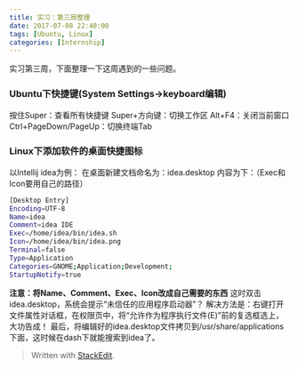 ```yaml
---
title: 实习：第三周整理
date: 2017-07-08 22:40:00
tags: [Ubuntu, Linux]
categories: [Internship]
---
```


实习第三周，下面整理一下这周遇到的一些问题。

### Ubuntu下快捷键(System Settings->keyboard编辑)

按住Super：查看所有快捷键
Super+方向键：切换工作区
Alt+F4：关闭当前窗口
Ctrl+PageDown/PageUp：切换终端Tab

### Linux下添加软件的桌面快捷图标

以Intellij idea为例：
在桌面新建文档命名为：idea.desktop
内容为下：（Exec和Icon要用自己的路径）

``` bash
[Desktop Entry]
Encoding=UTF-8
Name=idea
Comment=idea IDE
Exec=/home/idea/bin/idea.sh
Icon=/home/idea/bin/idea.png
Terminal=false
Type=Application
Categories=GNOME;Application;Development;
StartupNotify=true
```

**注意：将Name、Comment、Exec、Icon改成自己需要的东西**
这时双击idea.desktop，系统会提示“未信任的应用程序启动器”？
解决方法是：右键打开文件属性对话框，在权限页中，将“允许作为程序执行文件(E)”前的复选框选上，大功告成！
最后，将编辑好的idea.desktop文件拷贝到/usr/share/applications下面，这时候在dash下就能搜索到idea了。


> Written with [StackEdit](https://stackedit.io/).
